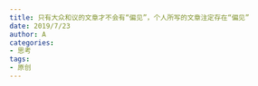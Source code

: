```yaml
---
title: 只有大众和议的文章才不会有“偏见”，个人所写的文章注定存在“偏见”
date: 2019/7/23
author: A
categories:
- 思考
tags:
- 原创
---
```


